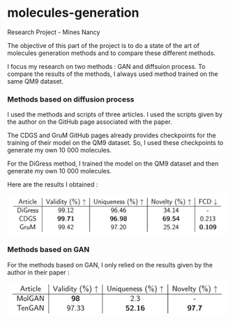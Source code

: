 # molecules-generation
Research Project - Mines Nancy

The objective of this part of the project is to do a state of the art of molecules generation methods and to compare these different methods.

I focus my research on two methods : GAN and diffsuion process.
To compare the results of the methods, I always used method trained on the same QM9 dataset.

### Methods based on diffusion process

I used the methods and scripts of three articles. I used the scripts given by the author on the GitHub page associated with the paper.

The CDGS and GruM GitHub pages already provides checkpoints for the training of their model on the QM9 dataset. So, I used these checkpoints to generate  my own 10 000 molecules.

For the DiGress method, I trained the model on the QM9 dataset and then generate my own 10 000 molecules. 

Here are the results I obtained :

![Texte alternatif](../images/DP-table.png "Titre de l'image")

### Methods based on GAN

For the methods based on GAN, I only relied on the results given by the author in their paper :

![Texte alternatif](../images/GAN-table.png "Titre de l'image")


